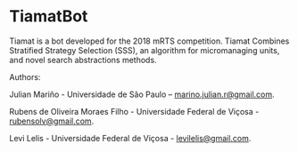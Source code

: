 # TiamatBot
Tiamat is a bot developed for the 2018 mRTS competition. Tiamat Combines Stratified Strategy Selection (SSS), an algorithm for micromanaging units, and novel search abstractions methods.  

Authors:

Julian Mariño - Universidade de São Paulo – marino.julian.r@gmail.com. 

Rubens de Oliveira Moraes Filho - Universidade Federal de Viçosa - rubensolv@gmail.com. 

Levi Lelis - Universidade Federal de Viçosa - levilelis@gmail.com.

